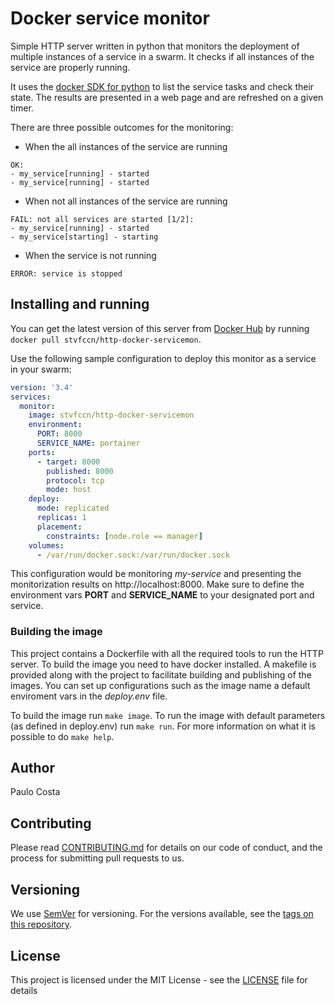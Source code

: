 # Docker service monitor

Simple HTTP server written in python that monitors the deployment of multiple instances of a service in a swarm. It checks if all instances of the service are properly running.

It uses the [docker SDK for python](https://docker-py.readthedocs.io) to list the service tasks and check their state. The results are presented in a web page and are refreshed on a given timer.

There are three possible outcomes for the monitoring:
- When the all instances of the service are running

```
OK:
- my_service[running] - started
- my_service[running] - started

```

- When not all instances of the service are running

```
FAIL: not all services are started [1/2]:
- my_service[running] - started
- my_service[starting] - starting

```

- When the service is not running

```
ERROR: service is stopped

```

## Installing and running

You can get the latest version of this server from [Docker Hub](https://hub.docker.com/r/stvfccn/http-docker-servicemon) by running ```docker pull stvfccn/http-docker-servicemon```.

Use the following sample configuration to deploy this monitor as a service in your swarm:

```yaml
version: '3.4'
services:
  monitor:
    image: stvfccn/http-docker-servicemon
    environment:
      PORT: 8000
      SERVICE_NAME: portainer
    ports:
      - target: 8000
        published: 8000
        protocol: tcp
        mode: host
    deploy:
      mode: replicated
      replicas: 1
      placement:
        constraints: [node.role == manager]
    volumes:
      - /var/run/docker.sock:/var/run/docker.sock
```

This configuration would be monitoring *my-service* and presenting the monitorization results on http://localhost:8000. Make sure to define the environment vars **PORT** and **SERVICE_NAME** to your designated port and service.

### Building the image

This project contains a Dockerfile with all the required tools to run the HTTP server. To build the image you need to have docker installed. A makefile is provided along with the project to facilitate building and publishing of the images. You can set up configurations such as the image name a default enviroment vars in the *deploy.env* file.

To build the image run ```make image```. To run the image with default parameters (as defined in deploy.env) run ```make run```. For more information on what it is possible to do ```make help```.

## Author

Paulo Costa

## Contributing

Please read [CONTRIBUTING.md](CONTRIBUTING.md) for details on our code of conduct, and the process for submitting pull requests to us.

## Versioning

We use [SemVer](http://semver.org/) for versioning. For the versions available, see the [tags on this repository](https://github.com/fccn/http-docker-servicemon/tags).

## License

This project is licensed under the MIT License - see the [LICENSE](LICENSE) file for details
